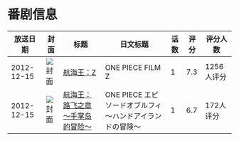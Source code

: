 # 番剧信息

|放送日期|封面|标题|日文标题|话数|评分|评分人数|
|---|---|---|---|---|---|---|
|2012-12-15|![封面](https://lain.bgm.tv/pic/cover/c/62/b7/50513_7gvve.jpg)|[航海王：Z](https://bangumi.tv/subject/50513)|ONE PIECE FILM Z|1|7.3|1256人评分|
|2012-12-15|![封面](https://lain.bgm.tv/pic/cover/c/aa/72/90391_GOA4Z.jpg)|[航海王：路飞之章～手掌岛的冒险〜](https://bangumi.tv/subject/90391)|ONE PIECE エピソードオブルフィ 〜ハンドアイランドの冒険〜|1|6.7|172人评分|
